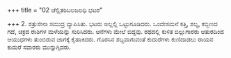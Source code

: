 +++
title = "02 ಚೆಲ್ಲಿತರಿಬಲಜಲಧಿ ಭಟರ"

+++
2. ಶತ್ರುಸೇನಾ ಸಮುದ್ರ ವ್ಯಾಪಿಸಿತು. ಭಟರು ಅಲ್ಲಲ್ಲಿ ಒಟ್ಟುಗೂಡಿದರು. ಒಂದೇಸಮನೆ ಕತ್ತಿ, ಶಲ್ಯ, ಕಬ್ಬಿಣದ ಗದೆ, ಚಕ್ರದ ರಾಶಿಗಳ ಮಳೆಯನ್ನು ಸುರಿಸಿದರು.  ಆನೆಗಳು ಮೇಲೆ ಬಿದ್ದವು. ರಥದಲ್ಲಿ ಕುಳಿತ ಬಿಲ್ಲುಗಾರರು ಆತುರದಿಂದ ಆಯುಧಗಳು ತುಂಬಿರುವ ಜಾಗಕ್ಕೆ ಕೈಹಾಕಿದರು. ಗೊರಸಿನ ಶಬ್ದವಾಗುವಂತೆ ಕುದುರೆಗಳು ಕುಣಿದಾಡಲು ರಾಯನ ಕುದುರೆ ಸವಾರರು ಮುನ್ನುಗ್ಗಿದರು.